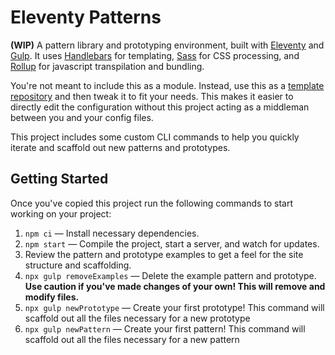 # Eleventy Patterns

**(WIP)** A pattern library and prototyping environment, built with [Eleventy](https://www.11ty.io/) and [Gulp](https://gulpjs.com/). It uses [Handlebars](https://handlebarsjs.com/) for templating, [Sass](https://sass-lang.com/) for CSS processing, and [Rollup](https://rollupjs.org/) for javascript transpilation and bundling.

You're not meant to include this as a module. Instead, use this as a [template repository](https://css-tricks.com/using-github-template-repos-to-jump-start-static-site-projects/) and then tweak it to fit your needs. This makes it easier to directly edit the configuration without this project acting as a middleman between you and your config files.

This project includes some custom CLI commands to help you quickly iterate and scaffold out new patterns and prototypes.

## Getting Started

Once you've copied this project run the following commands to start working on your project:

1. `npm ci` — Install necessary dependencies.
2. `npm start` — Compile the project, start a server, and watch for updates.
3. Review the pattern and prototype examples to get a feel for the site structure and scaffolding.
4. `npx gulp removeExamples` — Delete the example pattern and prototype. **Use caution if you've made changes of your own! This will remove and modify files.**
5. `npx gulp newPrototype` — Create your first prototype! This command will scaffold out all the files necessary for a new prototype
5. `npx gulp newPattern` — Create your first pattern! This command will scaffold out all the files necessary for a new pattern